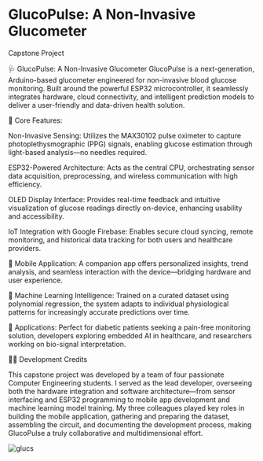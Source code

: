 # GlucoPulse: A Non-Invasive Glucometer 
Capstone Project

🩺 GlucoPulse: A Non-Invasive Glucometer
GlucoPulse is a next-generation, Arduino-based glucometer engineered for non-invasive blood glucose monitoring. Built around the powerful ESP32 microcontroller, it seamlessly integrates hardware, cloud connectivity, and intelligent prediction models to deliver a user-friendly and data-driven health solution.

🔧 Core Features:

  Non-Invasive Sensing: Utilizes the MAX30102 pulse oximeter to capture photoplethysmographic (PPG) signals, enabling glucose estimation through light-based analysis—no needles required.
  
  ESP32-Powered Architecture: Acts as the central CPU, orchestrating sensor data acquisition, preprocessing, and wireless communication with high efficiency.
  
  OLED Display Interface: Provides real-time feedback and intuitive visualization of glucose readings directly on-device, enhancing usability and accessibility.
  
  IoT Integration with Google Firebase: Enables secure cloud syncing, remote monitoring, and historical data tracking for both users and healthcare providers.
  
  📱 Mobile Application: A companion app offers personalized insights, trend analysis, and seamless interaction with the device—bridging hardware and user experience.
  
  🤖 Machine Learning Intelligence: Trained on a curated dataset using polynomial regression, the system adapts to individual physiological patterns for increasingly accurate predictions over time.

🔬 Applications: Perfect for diabetic patients seeking a pain-free monitoring solution, developers exploring embedded AI in healthcare, and researchers working on bio-signal interpretation.

👨‍💻 Development Credits

This capstone project was developed by a team of four passionate Computer Engineering students. I served as the lead developer, overseeing both the hardware integration and software architecture—from sensor interfacing and ESP32 programming to mobile app development and machine learning model training. My three colleagues played key roles in building the mobile application, gathering and preparing the dataset, assembling the circuit, and documenting the development process, making GlucoPulse a truly collaborative and multidimensional effort.


![glucs](https://github.com/user-attachments/assets/d6f3eddf-43df-43dc-9df6-5476db564502)
